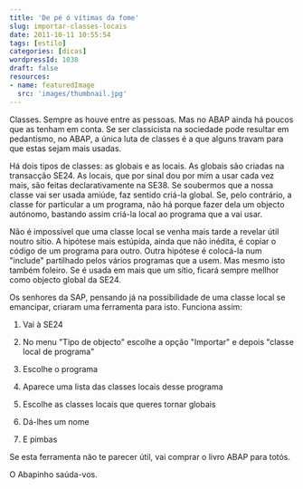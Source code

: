 ```yaml
---
title: 'De pé ó vítimas da fome'
slug: importar-classes-locais
date: 2011-10-11 10:55:54
tags: [estilo]
categories: [dicas]
wordpressId: 1038
draft: false
resources:
- name: featuredImage
  src: 'images/thumbnail.jpg'
---
```

Classes. Sempre as houve entre as pessoas. Mas no ABAP ainda há poucos que as tenham em conta. Se ser classicista na sociedade pode resultar em pedantismo, no ABAP, a única luta de classes é a que alguns travam para que estas sejam mais usadas.

Há dois tipos de classes: as globais e as locais. As globais são criadas na transacção SE24. As locais, que por sinal dou por mim a usar cada vez mais, são feitas declarativamente na SE38. Se soubermos que a nossa classe vai ser usada amiúde, faz sentido criá-la global. Se, pelo contrário, a classe for particular a um programa, não há porque fazer dela um objecto autónomo, bastando assim criá-la local ao programa que a vai usar.

Não é impossível que uma classe local se venha mais tarde a revelar útil noutro sítio. A hipótese mais estúpida, ainda que não inédita, é copiar o código de um programa para outro. Outra hipótese é colocá-la num "include" partilhado pelos vários programas que a usem. Mas mesmo isto também foleiro. Se é usada em mais que um sítio, ficará sempre mellhor como objecto global da SE24.

Os senhores da SAP, pensando já na possibilidade de uma classe local se emancipar, criaram uma ferramenta para isto. Funciona assim:

  1. Vai à SE24

  2. No menu "Tipo de objecto" escolhe a opção "Importar" e depois "classe local de programa"

  3. Escolhe o programa

  4. Aparece uma lista das classes locais desse programa

  5. Escolhe as classes locais que queres tornar globais

  6. Dá-lhes um nome

  7. E pimbas

Se esta ferramenta não te parecer útil, vai comprar o livro ABAP para totós.

O Abapinho saúda-vos.
